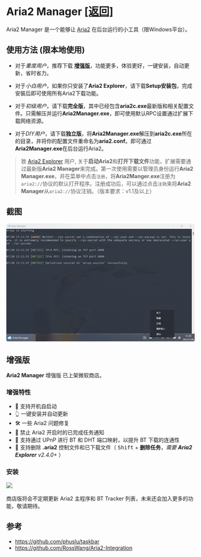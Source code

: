 # Aria2 Manager <span style="{float:right}"> [[返回]](README.md)</span>

Aria2 Manager 是一个能够让 [Aria2](https://github.com/aria2/aria2) 在后台运行的小工具（限Windows平台）。

## 使用方法 (限本地使用)

- 对于*重度用户*，推荐下载 [**增强版**](#增强特性)，功能更多，体验更好，一键安装，自动更新，省时省力。

- 对于*小白用户*，如果你只安装了**Aria2 Explorer**，请下载**Setup安装包**，完成安裝后即可使用所有Aria2下载功能。

- 对于*初级用户*，请下载**完全版**，其中已经包含**aria2c.exe**最新版和相关配置文件。只需解压并运行**Aria2Manager.exe**，即可使用默认RPC设置通过扩展下载网络资源。

- 对于*DIY用户*，请下载**独立版**，将**Aria2Manager.exe**解压到**aria2c.exe**所在的目录，并将你的配置文件重命名为**aria2.conf**。即可通过**Aria2Manager.exe**在后台运行Aria2。

> 致 [Aria2 Explorer](https://github.com/alexhua/aria2-explorer) 用户, 关于**启动Aria2**和**打开下载文件**功能，扩展需要通过最新版**Aria2 Manager**来完成。第一次使用需要以管理员身份运行**Aria2 Manager.exe**，并在菜单中点击`注册`，将**Aria2Manger.exe**注册为`aria2://`协议的默认打开程序。注册成功后，可以通过点击`注销`来将**Aria2 Manager**从`aria2://`协议注销。（版本要求：v1.1及以上）

## 截图

![Aria2 Manager](./Screenshot/aria2manager.png)

## 增强版 

**Aria2 Manager** 增强版 已上架微软商店。

### 增强特性

- 🔄️ 支持开机自启动
- 👆 一键安装并自动更新
- 🛠️ 一些 Aria2 问题修复
- 🔕 禁止 Aria2 开启时的已完成任务通知
- 🔀 支持通过 UPnP 进行 BT 和 DHT 端口映射，以提升 BT 下载的连通性
- 🧹 支持删除 **.aria2** 控制文件和已下载文件（ <kbd>Shift</kbd> + **删除任务**，*需要 **Aria2 Explorer** v2.4.0+* ）

### 安装

[<img src="https://get.microsoft.com/images/en-us%20dark.svg" height="56"/>](https://apps.microsoft.com/detail/Aria2%20Manager/9P5WQ68Q20WV?launch=true&cid=github)

商店版将会不定期更新 Aria2 主程序和 BT Tracker 列表，未来还会加入更多的功能，敬请期待。

## 参考 

- https://github.com/phuslu/taskbar
- https://github.com/RossWang/Aria2-Integration
